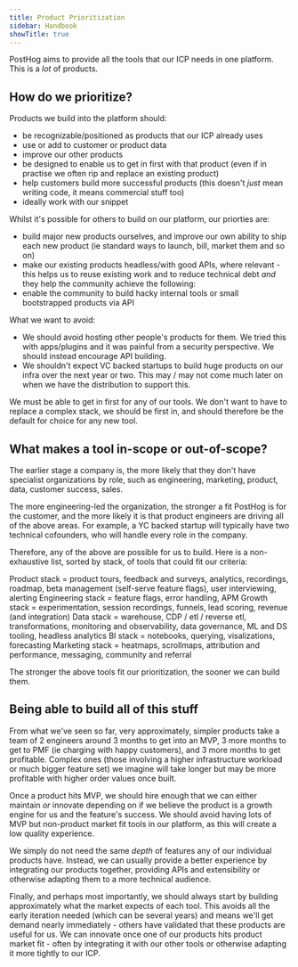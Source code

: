 ```yaml
---
title: Product Prioritization
sidebar: Handbook
showTitle: true
---
```


PostHog aims to provide all the tools that our ICP needs in one platform. This is a _lot_ of products.

## How do we prioritize?

Products we build into the platform should:

* be recognizable/positioned as products that our ICP already uses
* use or add to customer or product data
* improve our other products
* be designed to enable us to get in first with that product (even if in practise we often rip and replace an existing product)
* help customers build more successful products (this doesn't _just_ mean writing code, it means commercial stuff too)
* ideally work with our snippet

Whilst it's possible for others to build on our platform, our priorties are:

* build major new products ourselves, and improve our own ability to ship each new product (ie standard ways to launch, bill, market them and so on)
* make our existing products headless/with good APIs, where relevant - this helps us to reuse existing work and to reduce technical debt _and_ they help the community achieve the following:
* enable the community to build hacky internal tools or small bootstrapped products via API

What we want to avoid:

* We should avoid hosting other people's products for them. We tried this with apps/plugins and it was painful from a security perspective. We should instead encourage API building.
* We shouldn't expect VC backed startups to build huge products on our infra over the next year or two. This may / may not come much later on when we have the distribution to support this.

We must be able to get in first for any of our tools. We don't want to have to replace a complex stack, we should be first in, and should therefore be the default for choice for any new tool.

## What makes a tool in-scope or out-of-scope?

The earlier stage a company is, the more likely that they don't have specialist organizations by role, such as engineering, marketing, product, data, customer success, sales.

The more engineering-led the organization, the stronger a fit PostHog is for the customer, and the more likely it is that product engineers are driving all of the above areas. For example, a YC backed startup will typically have two technical cofounders, who will handle every role in the company.

Therefore, any of the above are possible for us to build. Here is a non-exhaustive list, sorted by stack, of tools that could fit our criteria:

Product stack = product tours, feedback and surveys, analytics, recordings, roadmap, beta management (self-serve feature flags), user interviewing, alerting
Engineering stack = feature flags, error handling, APM
Growth stack = experimentation, session recordings, funnels, lead scoring, revenue (and integration)
Data stack = warehouse, CDP / etl / reverse etl, transformations, monitoring and observability, data governance, ML and DS tooling, headless analytics
BI stack = notebooks, querying, visalizations, forecasting
Marketing stack = heatmaps, scrollmaps, attribution and performance, messaging, community and referral

The stronger the above tools fit our prioritization, the sooner we can build them.

## Being able to build all of this stuff

From what we've seen so far, very approximately, simpler products take a team of 2 engineers around 3 months to get into an MVP, 3 more months to get to PMF (ie charging with happy customers), and 3 more months to get profitable. Complex ones (those involving a higher infrastructure workload or much bigger feature set) we imagine will take longer but may be more profitable with higher order values once built.

Once a product hits MVP, we should hire enough that we can either maintain _or_ innovate depending on if we believe the product is a growth engine for us and the feature's success. We should avoid having lots of MVP but non-product market fit tools in our platform, as this will create a low quality experience.

We simply do not need the same _depth_ of features any of our individual products have. Instead, we can usually provide a better experience by integrating our products together, providing APIs and extensibility or otherwise adapting them to a more technical audience.

Finally, and perhaps most importantly, we should always start by building approximately what the market expects of each tool. This avoids all the early iteration needed (which can be several years) and means we'll get demand nearly immediately - others have validated that these products are useful for us. We can innovate once one of our products hits product market fit - often by integrating it with our other tools or otherwise adapting it more tightly to our ICP.